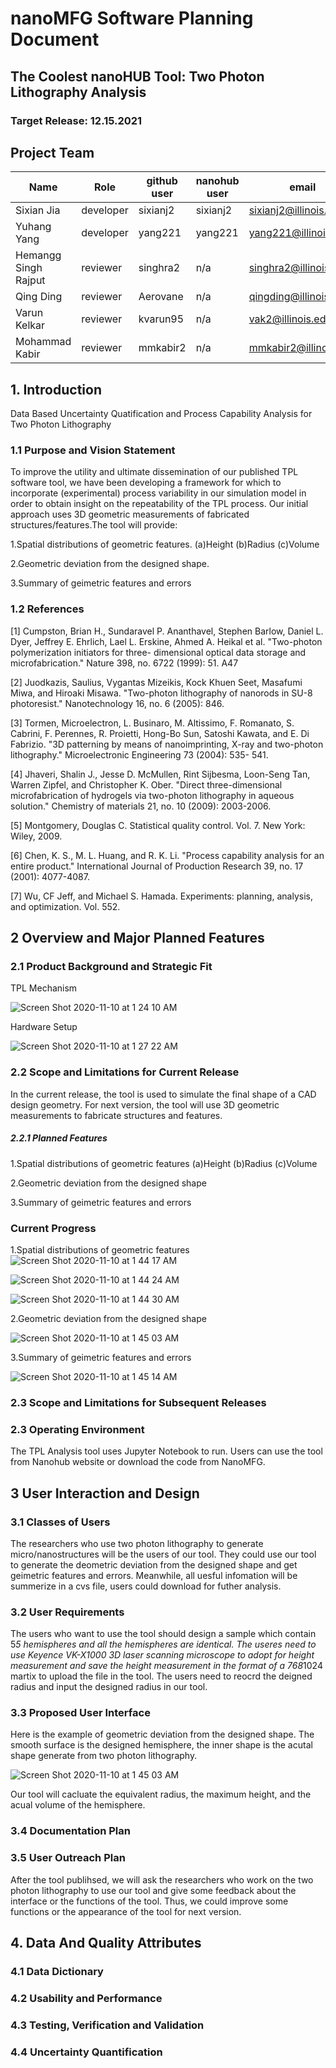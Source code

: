 # nanoMFG Software Planning Document
<!-- Replace text below with long title of project:short-name -->
## The Coolest nanoHUB Tool: Two Photon Lithography Analysis
### Target Release: 12.15.2021 

## Project Team
<!-- Complete table for all team members 
 roles: lead, developer, reviewer
 status: active, inactive
-->
Name | Role | github user | nanohub user | email | status
---|---|---|---|---|---
Sixian Jia | developer | sixianj2 | sixianj2| sixianj2@illinois.edu | active
Yuhang Yang | developer| yang221 | yang221 | yang221@illinois.edu | active
Hemangg Singh Rajput | reviewer | singhra2 | n/a | singhra2@illinois.edu | active
Qing Ding | reviewer  | Aerovane | n/a | qingding@illinois.edu | inactive
Varun Kelkar | reviewer  | kvarun95 | n/a | vak2@illinois.edu | inactive
Mohammad Kabir | reviewer  | mmkabir2 | n/a | mmkabir2@illinois.edu | inactive




## 1. Introduction
Data Based Uncertainty Quatification and Process Capability Analysis for Two Photon Lithography

### 1.1 Purpose and Vision Statement
<!-- Why are we building this tool?
What is the key benefit
How does it relate to existing tools and existing software?
How does it fit into the overall objectives for the nano **manufacturing** node?
Who will use this software?
-->
To improve the utility and ultimate dissemination of our published TPL software tool, we have been developing a framework for which to incorporate (experimental) process variability in our simulation model in order to obtain insight on the repeatability of the TPL process. Our initial approach uses 3D geometric measurements of fabricated structures/features.The tool will provide:

1.Spatial distributions of geometric features.
(a)Height
(b)Radius
(c)Volume

2.Geometric deviation from the designed shape.

3.Summary of geimetric features and errors

### 1.2 References
<!--List any documents or background material that are relevant.  Links are useful. For instance, a link to a wiki or readme page in the project repository, or link to a uploaded file (doc, pdf, ppt, etc.).-->
 [1] Cumpston, Brian H., Sundaravel P. Ananthavel, Stephen Barlow, Daniel L. Dyer, Jeffrey E.
 Ehrlich, Lael L. Erskine, Ahmed A. Heikal et al. "Two-photon polymerization initiators for three-
 dimensional optical data storage and microfabrication." Nature 398, no. 6722 (1999): 51.
A47

 [2] Juodkazis, Saulius, Vygantas Mizeikis, Kock Khuen Seet, Masafumi Miwa, and Hiroaki Misawa.
 "Two-photon lithography of nanorods in SU-8 photoresist." Nanotechnology 16, no. 6 (2005): 846.
 
 [3] Tormen, Microelectron, L. Businaro, M. Altissimo, F. Romanato, S. Cabrini, F. Perennes, R.
 Proietti, Hong-Bo Sun, Satoshi Kawata, and E. Di Fabrizio. "3D patterning by means of
 nanoimprinting, X-ray and two-photon lithography." Microelectronic Engineering 73 (2004): 535-
 541.
 
 [4] Jhaveri, Shalin J., Jesse D. McMullen, Rint Sijbesma, Loon-Seng Tan, Warren Zipfel, and
 Christopher K. Ober. "Direct three-dimensional microfabrication of hydrogels via two-photon
 lithography in aqueous solution." Chemistry of materials 21, no. 10 (2009): 2003-2006.

[5] Montgomery, Douglas C. Statistical quality control. Vol. 7. New York: Wiley, 2009.
 
 [6] Chen, K. S., M. L. Huang, and R. K. Li. "Process capability analysis for an entire
 product." International Journal of Production Research 39, no. 17 (2001): 4077-4087.
 
 [7] Wu, CF Jeff, and Michael S. Hamada. Experiments: planning, analysis, and optimization. Vol. 552.
 
## 2 Overview and Major Planned Features
<!--Provide and overview characterising this proposed release.  Describe how users will interact with each proposed feature. Include a schematic/diagram to illustrate an overview of proposed software and achitecture componets for the project-->

### 2.1 Product Background and Strategic Fit
<!--Provide context for the proposed product.  Is this a completely new projects, or next version of an existing project? This can include a description of any contextual research, or the status of any existing prototype application.  If this SPD describes a component, describe its relationship to larger system. Can include diagrams.-->
TPL Mechanism

![Screen Shot 2020-11-10 at 1 24 10 AM](https://user-images.githubusercontent.com/71730024/98636077-1c792c80-22f4-11eb-89ce-608cf636f7ae.png)

Hardware Setup

![Screen Shot 2020-11-10 at 1 27 22 AM](https://user-images.githubusercontent.com/71730024/98635993-edfb5180-22f3-11eb-8c51-5b5ef39ac003.png)


### 2.2 Scope and Limitations for Current Release
<!--List the all planned goals/features for this release.  These should be links to issues.  Add a new subsection for each release.  Equally important, document feature you explicity are not doing at this time-->

In the current release, the tool is used to simulate the final shape of a CAD design geometry. For next version, the tool will use 3D geometric measurements to fabricate structures and features.

##### 2.2.1 Planned Features

1.Spatial distributions of geometric features
(a)Height
(b)Radius
(c)Volume

2.Geometric deviation from the designed shape

3.Summary of geimetric features and errors
### Current Progress
1.Spatial distributions of geometric features
![Screen Shot 2020-11-10 at 1 44 17 AM](https://user-images.githubusercontent.com/71730024/98637749-dd000f80-22f6-11eb-841b-a9ff00635cdf.png)

![Screen Shot 2020-11-10 at 1 44 24 AM](https://user-images.githubusercontent.com/71730024/98637753-dec9d300-22f6-11eb-869a-60c69e5ea4c1.png)

![Screen Shot 2020-11-10 at 1 44 30 AM](https://user-images.githubusercontent.com/71730024/98637758-e0939680-22f6-11eb-9a35-5833cc8a0ae6.png)

2.Geometric deviation from the designed shape

![Screen Shot 2020-11-10 at 1 45 03 AM](https://user-images.githubusercontent.com/71730024/98637761-e25d5a00-22f6-11eb-9078-1fe54cc099b7.png)

3.Summary of geimetric features and errors

![Screen Shot 2020-11-10 at 1 45 14 AM](https://user-images.githubusercontent.com/71730024/98637765-e38e8700-22f6-11eb-872a-c4c8ae830840.png)

### 2.3 Scope and Limitations for Subsequent Releases
<!--Short summary of  future envisioned roadmap for subsequent efforts.-->


### 2.3 Operating Environment
<!--Describe the target environment.  Identify components or application that are needed.  Describe technical infrastructure need to support the application.-->

The TPL Analysis tool uses Jupyter Notebook to run. Users can use the tool from Nanohub website or download the code from NanoMFG.


## 3 User Interaction and Design

### 3.1 Classes of Users
<!--Identify classes (types) of users that you anticipate will use the product.  Provide any relevant context about each class that may influence how the product is used: 
The tasks the class of users will perform
Access and privilege level
Features used
Experience level
Type of interaction
Provide links to any user surveys, questionnaires, interviews, feedback or other relevant information.-->

The researchers who use two photon lithography to generate micro/nanostructures will be the users of our tool. They could use our tool to generate the deometric deviation from the designed shape and get geimetric features and errors. Meanwhile, all uesful infomation will be summerize in a cvs file, users could download for futher analysis. 

### 3.2 User Requirements
<!-- Provide a list of issue links to document the main set of user requirements to be satisfied by this release.  Use the user requirement template to draft thense issues.  A well written user requirement should be easy to justify (Rational) and should be testable.  List in order of priority as must have, should have or nice to have for each use case. -->

The users who want to use the tool should design a sample which contain 5*5 hemispheres and all the hemispheres are identical. The useres need to use Keyence VK-X1000 3D laser scanning microscope to adopt for height measurement and save the height measurement in the format of a 768*1024 martix to upload the file in the tool. The users need to reocrd the deigned radius and input the designed radius in our tool. 

### 3.3 Proposed User Interface
<!--Could include drawn mockups, screenshots of prototypes, comparison to existing software and other descriptions.-->
Here is the example of geometric deviation from the designed shape.
The smooth surface is the designed hemisphere, the inner shape is the acutal shape generate from two photon lithography.

![Screen Shot 2020-11-10 at 1 45 03 AM](https://user-images.githubusercontent.com/71730024/98637761-e25d5a00-22f6-11eb-9078-1fe54cc099b7.png)

Our tool will cacluate the equivalent radius, the maximum height, and the acual volume of the hemisphere. 

### 3.4 Documentation Plan
<!-- List planned documentation activities -->


### 3.5 User Outreach Plan
<!-- List upcoming activities designed to elicit user feedback and/or engage new users.  Use issues for activities that will be completed this iteration-->

After the tool publihsed, we will ask the researchers who work on the two photon lithography to use our tool and give some feedback about the interface or the functions of the tool. Thus, we could improve some functions or the appearance of the tool for next version. 
## 4. Data And Quality Attributes

### 4.1 Data Dictionary
<!--Summarize inputs and outputs for the application.-->

### 4.2 Usability and Performance
<!--Summarize usability requirements such as easy of adoption for new users (eg example data),  inline documentation, avoiding errors, efficient interaction, etc.  Describe performance expectations  and/or document challenges.  Note you can reference user requirements from above if needed. -->

### 4.3 Testing, Verification and Validation
<!--Describe What data is necessary to verify the basic functionality of the application.  Provide a testing plan that includes a list of issues for each planned activity.  Describe data sets that are needed to test validation.-->

### 4.4 Uncertainty Quantification
<!--Identify and document possible sources of uncertainty. Categorize with standard labels, such as parametric, structural, algorithmic, experimental, interpolation.

Develop a plan for measuring and documenting uncertainty, e.g., using forward propagation or inverse UQ, and showing it in the application, if applicable.-->
